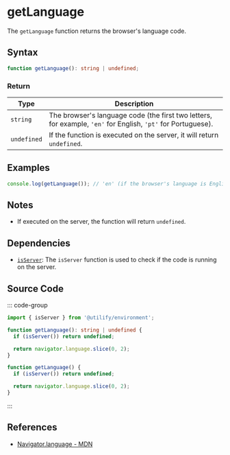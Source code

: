 # getLanguage

The `getLanguage` function returns the browser's language code.

## Syntax

```typescript
function getLanguage(): string | undefined;
```

### Return

| Type              | Description                                                     |
|-------------------|---------------------------------------------------------------|
| `string`          | The browser's language code (the first two letters, for example, `'en'` for English, `'pt'` for Portuguese). |
| `undefined`       | If the function is executed on the server, it will return `undefined`. |

## Examples

```typescript
console.log(getLanguage()); // 'en' (if the browser's language is English)
```

## Notes

- If executed on the server, the function will return `undefined`.

## Dependencies

- [`isServer`](../environment/isServer.md): The `isServer` function is used to check if the code is running on the server.

## Source Code

::: code-group
```typescript
import { isServer } from '@utilify/environment';

function getLanguage(): string | undefined {
  if (isServer()) return undefined;

  return navigator.language.slice(0, 2);
}
```

```javascript
function getLanguage() {
  if (isServer()) return undefined;

  return navigator.language.slice(0, 2);
}
```
:::

## References

- [Navigator.language - MDN](https://developer.mozilla.org/en-US/docs/Web/API/Navigator/language)